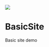 [![](https://ci.solanolabs.com:443/teknogeek0/MyBasicDemo/badges/branches/codepipeline?badge_token=cd3f6d469d26ea6a618ae97181242d32511613f4)](https://ci.solanolabs.com:443/teknogeek0/MyBasicDemo/suites/340493)

# BasicSite
Basic site demo
